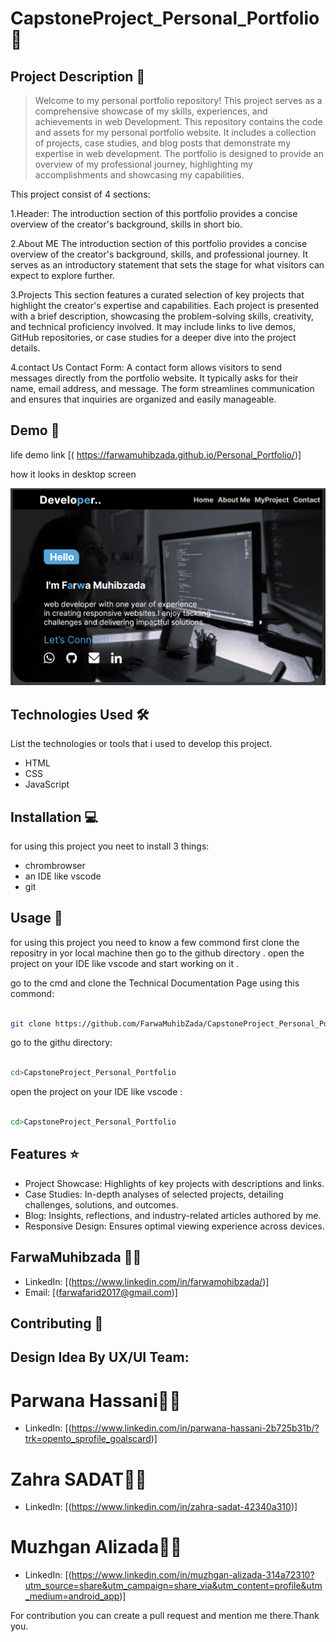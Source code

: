 # CapstoneProject_Personal_Portfolio 🚀
## Project Description 📝

> Welcome to my personal portfolio repository! This project serves as a comprehensive showcase of my skills, experiences, and achievements in  web Development. This repository contains the code and assets for my personal portfolio website. It includes a collection of projects, case studies, and blog posts that demonstrate my expertise in web development. The portfolio is designed to provide an overview of my professional journey, highlighting my accomplishments and showcasing my capabilities.



This project consist of 4 sections:

1.Header:
The introduction section of this portfolio provides a concise overview of the creator's background, skills in short bio.

2.About ME
The introduction section of this portfolio provides a concise overview of the creator's background, skills, and professional journey. It serves as an introductory statement that sets the stage for what visitors can expect to explore further.

3.Projects 
This section features a curated selection of key projects that highlight the creator's expertise and capabilities. Each project is presented with a brief description, showcasing the problem-solving skills, creativity, and technical proficiency involved. It may include links to live demos, GitHub repositories, or case studies for a deeper dive into the project details.

4.contact Us
Contact Form: A contact form allows visitors to send messages directly from the portfolio website. It typically asks for their name, email address, and message. The form streamlines communication and ensures that inquiries are organized and easily manageable.
>
## Demo 📸

life demo link [( https://farwamuhibzada.github.io/Personal_Portfolio/)]

how it looks in desktop screen

![first page](./asset/Capture.PNG)


## Technologies Used 🛠️

List the technologies or tools that i used to develop this project. 
- HTML
- CSS
- JavaScript


## Installation 💻

for using this project you neet to install 3 things:

- chrombrowser
- an IDE like vscode
- git



## Usage 🎯

for using this project you need to know a few commond first clone the repositry in yor local machine then go to the github directory . open the project on your IDE like vscode and start working on it .


go to the cmd and clone the Technical Documentation Page 
using this commond:
```bash

git clone https://github.com/FarwaMuhibZada/CapstoneProject_Personal_Portfolio 
```
go to the githu directory:
```bash

cd>CapstoneProject_Personal_Portfolio

```
open the project on your IDE like vscode :

```bash

cd>CapstoneProject_Personal_Portfolio

```


## Features ⭐

- Project Showcase: Highlights of key projects with descriptions and links.
- Case Studies: In-depth analyses of selected projects, detailing challenges, solutions, and outcomes.
- Blog: Insights, reflections, and industry-related articles authored by me.
- Responsive Design: Ensures optimal viewing experience across devices.


## FarwaMuhibzada 👩‍💻


- LinkedIn: [(https://www.linkedin.com/in/farwamohibzada/)]
- Email: [(farwafarid2017@gmail.com)]


## Contributing 🤝
## Design Idea By UX/UI Team:
# Parwana Hassani👩‍💻
- LinkedIn: [(https://www.linkedin.com/in/parwana-hassani-2b725b31b/?trk=opento_sprofile_goalscard)]
# Zahra SADAT👩‍💻
- LinkedIn: [(https://www.linkedin.com/in/zahra-sadat-42340a310)]
# Muzhgan Alizada👩‍💻
- LinkedIn: [(https://www.linkedin.com/in/muzhgan-alizada-314a72310?utm_source=share&utm_campaign=share_via&utm_content=profile&utm_medium=android_app)]


For contribution you can create a pull request and mention me there.Thank you.
